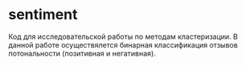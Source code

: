# sentiment
Код для исследовательской работы по методам кластеризации. В данной работе осуществялется бинарная классификация отзывов потональности (позитивная и негативная). 
